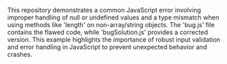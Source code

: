 This repository demonstrates a common JavaScript error involving improper handling of null or undefined values and a type mismatch when using methods like 'length' on non-array/string objects.  The 'bug.js' file contains the flawed code, while 'bugSolution.js' provides a corrected version.  This example highlights the importance of robust input validation and error handling in JavaScript to prevent unexpected behavior and crashes.